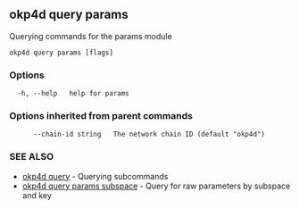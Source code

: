 ## okp4d query params

Querying commands for the params module

```
okp4d query params [flags]
```

### Options

```
  -h, --help   help for params
```

### Options inherited from parent commands

```
      --chain-id string   The network chain ID (default "okp4d")
```

### SEE ALSO

* [okp4d query](okp4d_query.md)	 - Querying subcommands
* [okp4d query params subspace](okp4d_query_params_subspace.md)	 - Query for raw parameters by subspace and key

